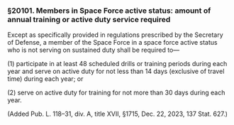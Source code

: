 ### §20101. Members in Space Force active status: amount of annual training or active duty service required ###

Except as specifically provided in regulations prescribed by the Secretary of Defense, a member of the Space Force in a space force active status who is not serving on sustained duty shall be required to—

(1) participate in at least 48 scheduled drills or training periods during each year and serve on active duty for not less than 14 days (exclusive of travel time) during each year; or

(2) serve on active duty for training for not more than 30 days during each year.

(Added Pub. L. 118–31, div. A, title XVII, §1715, Dec. 22, 2023, 137 Stat. 627.)